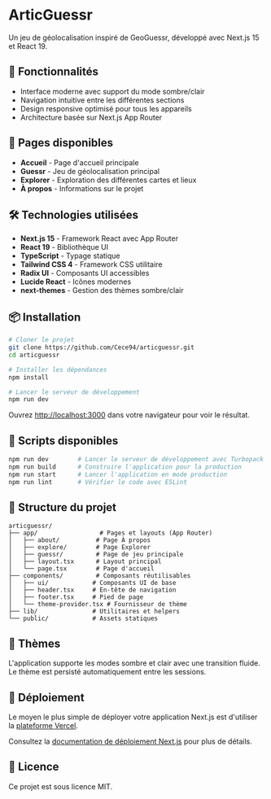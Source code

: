 # ArticGuessr

Un jeu de géolocalisation inspiré de GeoGuessr, développé avec Next.js 15 et React 19.

## 🌟 Fonctionnalités

- Interface moderne avec support du mode sombre/clair
- Navigation intuitive entre les différentes sections
- Design responsive optimisé pour tous les appareils
- Architecture basée sur Next.js App Router

## 🚀 Pages disponibles

- **Accueil** - Page d'accueil principale
- **Guessr** - Jeu de géolocalisation principal
- **Explorer** - Exploration des différentes cartes et lieux
- **À propos** - Informations sur le projet

## 🛠️ Technologies utilisées

- **Next.js 15** - Framework React avec App Router
- **React 19** - Bibliothèque UI
- **TypeScript** - Typage statique
- **Tailwind CSS 4** - Framework CSS utilitaire
- **Radix UI** - Composants UI accessibles
- **Lucide React** - Icônes modernes
- **next-themes** - Gestion des thèmes sombre/clair

## 📦 Installation

```bash
# Cloner le projet
git clone https://github.com/Cece94/articguessr.git
cd articguessr

# Installer les dépendances
npm install

# Lancer le serveur de développement
npm run dev
```

Ouvrez [http://localhost:3000](http://localhost:3000) dans votre navigateur pour voir le résultat.

## 🔧 Scripts disponibles

```bash
npm run dev        # Lancer le serveur de développement avec Turbopack
npm run build      # Construire l'application pour la production
npm run start      # Lancer l'application en mode production
npm run lint       # Vérifier le code avec ESLint
```

## 📱 Structure du projet

```
articguessr/
├── app/                 # Pages et layouts (App Router)
│   ├── about/          # Page À propos
│   ├── explore/        # Page Explorer
│   ├── guessr/         # Page de jeu principale
│   ├── layout.tsx      # Layout principal
│   └── page.tsx        # Page d'accueil
├── components/         # Composants réutilisables
│   ├── ui/            # Composants UI de base
│   ├── header.tsx     # En-tête de navigation
│   ├── footer.tsx     # Pied de page
│   └── theme-provider.tsx # Fournisseur de thème
├── lib/               # Utilitaires et helpers
└── public/            # Assets statiques
```

## 🌙 Thèmes

L'application supporte les modes sombre et clair avec une transition fluide. Le thème est persisté automatiquement entre les sessions.

## 🚀 Déploiement

Le moyen le plus simple de déployer votre application Next.js est d'utiliser la [plateforme Vercel](https://vercel.com/new?utm_medium=default-template&filter=next.js&utm_source=create-next-app&utm_campaign=create-next-app-readme).

Consultez la [documentation de déploiement Next.js](https://nextjs.org/docs/app/building-your-application/deploying) pour plus de détails.

## 📄 Licence

Ce projet est sous licence MIT.
